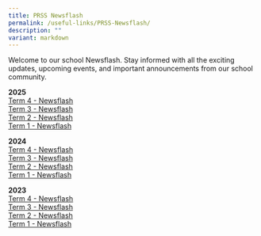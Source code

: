 ```yaml
---
title: PRSS Newsflash
permalink: /useful-links/PRSS-Newsflash/
description: ""
variant: markdown
---
```

Welcome to our school Newsflash. Stay informed with all the exciting updates, upcoming events, and important announcements from our school community. 

**2025**<br>
[Term 4 - Newsflash](/files/Newsflash_Term_4_2025.pdf)<br>
[Term 3 - Newsflash](/files/Announcements/Newsflash/Newsflash_Term_3_2025.pdf)<br>
[Term 2 - Newsflash](/files/Announcements/Newsflash/Newsflash_Term_2_2025.pdf)<br>
[Term 1 - Newsflash](/files/Announcements/Newsflash/Newsflash_Term_1_2025.pdf)<br>

**2024**  
[Term 4 - Newsflash](/files/Useful%20Links/Newsflash_Term_4_2024.pdf)<br>
[Term 3 - Newsflash](/files/Newsflash__Term_3_2024_Final.pdf)<br>
[Term 2 - Newsflash](/files/Newsflash_Term_2_2024.pdf)<br>
[Term 1 - Newsflash](/files/Useful%20Links/Newsflash/Newsflash_Term_1_2024__final_.pdf)<br>


**2023**  
[Term 4 - Newsflash](/files/Useful%20Links/Newsflash/Newsflash_Term_4_2023.pdf)<br>
[Term 3 - Newsflash](/files/Useful%20Links/Newsflash/newsflash%20term%203%202023_final.pdf)<br>
[Term 2 - Newsflash](/files/Useful%20Links/Newsflash/newsflash%20term%202%202023_final.pdf)<br>
[Term 1 - Newsflash](/files/Useful%20Links/Newsflash/newsflash%20term%202%202023_final.pdf)